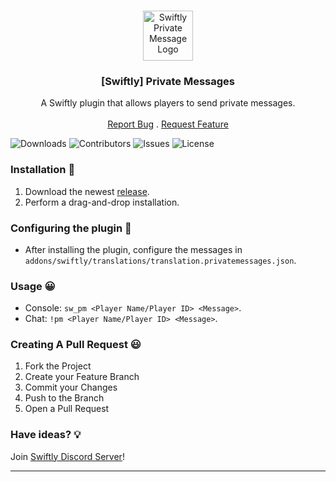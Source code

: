 <br/>
<p align="center">
  <a href="https://github.com/swiftly-solution/swiftly_pm">
    <img src="https://media.discordapp.net/attachments/979452783466000466/1168236894652469248/Swiftly_Logo.png?ex=6575f264&is=65637d64&hm=dd2834983bebeab98d7febd44bb3bd20e9aded13ecefac63cc990b222a9d9e9e&=&format=webp&quality=lossless&width=468&height=468" alt="Swiftly Private Message Logo" width="80" height="80">
  </a>

  <h3 align="center">[Swiftly] Private Messages</h3>

  <p align="center">
    A Swiftly plugin that allows players to send private messages.
    <br/>
    <br/>
    <a href="https://github.com/swiftly-solution/swiftly_pm/issues">Report Bug</a>
    .
    <a href="https://github.com/swiftly-solution/swiftly_pm/issues">Request Feature</a>
  </p>
</p>

![Downloads](https://img.shields.io/github/downloads/swiftly-solution/swiftly_pm/total) ![Contributors](https://img.shields.io/github/contributors/swiftly-solution/swiftly_pm?color=dark-green) ![Issues](https://img.shields.io/github/issues/swiftly-solution/swiftly_pm) ![License](https://img.shields.io/github/license/swiftly-solution/swiftly_pm) 

### Installation 👀

1. Download the newest [release](https://github.com/swiftly-solution/swiftly_pm/releases).
2. Perform a drag-and-drop installation.

### Configuring the plugin 🧐

* After installing the plugin, configure the messages in `addons/swiftly/translations/translation.privatemessages.json`.

### Usage 😀

* Console: ```sw_pm <Player Name/Player ID> <Message>```.
* Chat: ```!pm <Player Name/Player ID> <Message>```.

### Creating A Pull Request 😃

1. Fork the Project
2. Create your Feature Branch
3. Commit your Changes
4. Push to the Branch
5. Open a Pull Request

### Have ideas? 💡
Join [Swiftly Discord Server](https://swiftlycs2.net/discord)!

---
